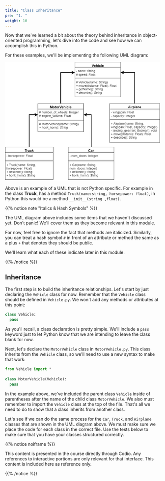 ```yaml
---
title: "Class Inheritance"
pre: "1. "
weight: 10
---
```


Now that we've learned a bit about the theory behind inheritance in object-oriented programming, let's dive into the code and see how we can accomplish this in Python. 

For these examples, we'll be implementing the following UML diagram:

![Vehicle UML Diagram](/images/13-inherit/12.7.j.uml.png)

Above is an example of a UML that is not Python specific.   For example in the class **Truck**, has a method `Truck(name:string, horsepower: float)`, in Python this would be a method `__init__(string ,float)`.

{{% notice note "Italics & Hash Symbols" %}}

The UML diagram above includes some items that we haven't discussed yet. Don't panic! We'll cover them as they become relevant in this module.

For now, feel free to ignore the fact that methods are italicized. Similarly, you can treat a hash symbol `#` in front of an attribute or method the same as a plus `+` that denotes they should be public. 

We'll learn what each of these indicate later in this module.

{{% /notice %}}

## Inheritance

The first step is to build the inheritance relationships. Let's start by just declaring the `Vehicle` class for now. Remember that the `Vehicle` class should be defined in `Vehicle.py`.  We won't add any methods or attributes at this point:

```python
class Vehicle:
  pass
```

As you'll recall, a class declaration is pretty simple. We'll include a `pass` keyword just to let Python know that we are intending to leave the class blank for now.

Next, let's declare the `MotorVehicle` class in `MotorVehicle.py`. This class inherits from the `Vehicle` class, so we'll need to use a new syntax to make that work:

```python
from Vehicle import *

class MotorVehicle(Vehicle):
  pass
```

In the example above, we've included the parent class `Vehicle` inside of parentheses after the name of the child class `MotorVehicle`. We also must remember to import the `Vehicle` class at the top of the file. That's all we need to do to show that a class inherits from another class.

Let's see if we can do the same process for the `Car`, `Truck`, and `Airplane` classes that are shown in the UML diagram above. We must make sure we place the code for each class in the correct file. Use the tests below to make sure that you have your classes structured correctly.

{{% notice noiframe %}}

This content is presented in the course directly through Codio. Any references to interactive portions are only relevant for that interface. This content is included here as reference only. 

{{% /notice %}}